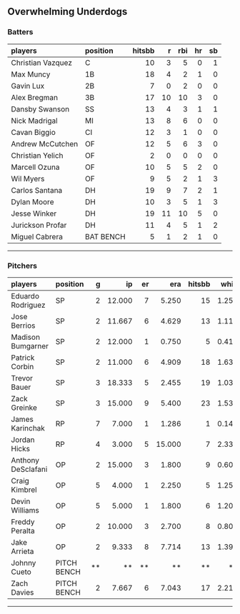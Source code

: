 ## Overwhelming Underdogs

### Batters

 
|players           |position  | hitsbb|  r| rbi| hr| sb| 
|:-----------------|:---------|------:|--:|---:|--:|--:| 
|Christian Vazquez |C         |     10|  3|   5|  0|  1| 
|Max Muncy         |1B        |     18|  4|   2|  1|  0| 
|Gavin Lux         |2B        |      7|  0|   2|  0|  0| 
|Alex Bregman      |3B        |     17| 10|  10|  3|  0| 
|Dansby Swanson    |SS        |     13|  4|   3|  1|  1| 
|Nick Madrigal     |MI        |     13|  8|   6|  0|  0| 
|Cavan Biggio      |CI        |     12|  3|   1|  0|  0| 
|Andrew McCutchen  |OF        |     12|  5|   6|  3|  0| 
|Christian Yelich  |OF        |      2|  0|   0|  0|  0| 
|Marcell Ozuna     |OF        |     10|  5|   5|  2|  0| 
|Wil Myers         |OF        |      9|  5|   2|  1|  3| 
|Carlos Santana    |DH        |     19|  9|   7|  2|  1| 
|Dylan Moore       |DH        |     10|  3|   5|  1|  3| 
|Jesse Winker      |DH        |     19| 11|  10|  5|  0| 
|Jurickson Profar  |DH        |     11|  4|   5|  1|  2| 
|Miguel Cabrera    |BAT BENCH |      5|  1|   2|  1|  0| 


* * *

### Pitchers

 
|players            |position    |  g|     ip| er|    era| hitsbb|  whip| so|  w| sv| 
|:------------------|:-----------|--:|------:|--:|------:|------:|-----:|--:|--:|--:| 
|Eduardo Rodriguez  |SP          |  2| 12.000|  7|  5.250|     15| 1.250| 13|  1|  0| 
|Jose Berrios       |SP          |  2| 11.667|  6|  4.629|     13| 1.114| 12|  1|  0| 
|Madison Bumgarner  |SP          |  2| 12.000|  1|  0.750|      5| 0.417| 13|  2|  0| 
|Patrick Corbin     |SP          |  2| 11.000|  6|  4.909|     18| 1.636|  7|  1|  0| 
|Trevor Bauer       |SP          |  3| 18.333|  5|  2.455|     19| 1.036| 22|  1|  0| 
|Zack Greinke       |SP          |  3| 15.000|  9|  5.400|     23| 1.533| 15|  0|  0| 
|James Karinchak    |RP          |  7|  7.000|  1|  1.286|      1| 0.143| 16|  0|  1| 
|Jordan Hicks       |RP          |  4|  3.000|  5| 15.000|      7| 2.333|  3|  0|  0| 
|Anthony DeSclafani |OP          |  2| 15.000|  3|  1.800|      9| 0.600| 12|  1|  0| 
|Craig Kimbrel      |OP          |  5|  4.000|  1|  2.250|      5| 1.250|  6|  0|  1| 
|Devin Williams     |OP          |  5|  5.000|  1|  1.800|      6| 1.200|  7|  0|  0| 
|Freddy Peralta     |OP          |  2| 10.000|  3|  2.700|      8| 0.800| 14|  1|  0| 
|Jake Arrieta       |OP          |  2|  9.333|  8|  7.714|     13| 1.393| 10|  0|  0| 
|Johnny Cueto       |PITCH BENCH | **|     **| **|     **|     **|    **| **| **| **| 
|Zach Davies        |PITCH BENCH |  2|  7.667|  6|  7.043|     17| 2.217|  7|  0|  0| 


* * *


